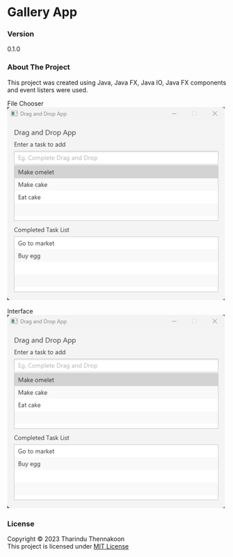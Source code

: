 # Gallery App

### Version

0.1.0

### About The Project

This project was created using Java, Java FX, Java IO, Java FX components and event listers were used.<br>

File Chooser
<img width="500" src="https://github.com/tharindu152/drag-and-drop-app/blob/master/src/main/resources/img/Drag%20and%20Drop%20app%20screenshot.png">

Interface
<img width="500" src="https://github.com/tharindu152/drag-and-drop-app/blob/master/src/main/resources/img/Drag%20and%20Drop%20app%20screenshot.png">

### License

Copyright ©️ 2023 Tharindu Thennakoon <br>
This project is licensed under [MIT License](License.txt)
